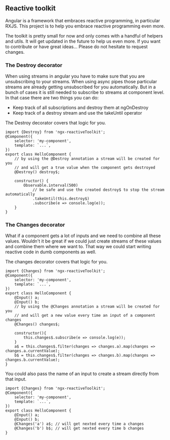 ## Reactive toolkit

Angular is a framework that embraces reactive programming, in particular RXJS.
This project is to help you embrace reactive programming even more.

The toolkit is pretty small for now and only comes with a handful of helpers and utils.
It will get updated in the future to help us even more. If you want to contribute or have great ideas...
Please do not hesitate to request changes.

### The Destroy decorator

When using streams in angular you have to make sure that you are unsubscribing to your streams.
When using async pipes those particular streams are already getting unsubscribed for you automatically.
But in a bunch of cases it is still needed to subscribe to streams at component level.
In that case there are two things you can do:
- Keep track of all subscriptions and destroy them at ngOnDestroy
- Keep track of a destroy stream and use the takeUntil operator

The Destroy decorator covers that logic for you.

```
import {Destroy} from 'ngx-reactiveToolkit';
@Component({
    selector: 'my-component',
    template: `...`,
})
export class HelloComponent {
    // by using the @Destroy annotation a stream will be created for you
    // and will get a true value when the component gets destroyed
    @Destroy() destroy$;

    constructor() {
        Observable.interval(500)
            // be safe and use the created destroy$ to stop the stream automatically
            .takeUntil(this.destroy$)
            .subscribe(e => console.log(e));
    }
}
```

### The Changes decorator

What if a component gets a lot of inputs and we need to combine all these values. Wouldn't it be great if we
could just create streams of these values and combine them where we want to. That way we could start writing
reactive code in dumb components as well.

The changes decorator covers that logic for you.

```
import {Changes} from 'ngx-reactiveToolkit';
@Component({
    selector: 'my-component',
    template: `...`,
})
export class HelloComponent {
    @Input() a;
    @Input() b;
    // by using the @Changes annotation a stream will be created for you
    // and will get a new value every time an input of a component changes
    @Changes() changes$;

    constructor(){
        this.changes$.subscribe(e => console.log(e));
    }
    a$ = this.changes$.filter(changes => changes.a).map(changes => changes.a.currentValue);
    b$ = this.changes$.filter(changes => changes.b).map(changes => changes.b.currentValue);
}
```

You could also pass the name of an input to create a stream directly from that input.
```
import {Changes} from 'ngx-reactiveToolkit';
@Component({
    selector: 'my-component',
    template: `...`,
})
export class HelloComponent {
    @Input() a;
    @Input() b;
    @Changes('a') a$; // will get nexted every time a changes
    @Changes('b') b$; // will get nexted every time b changes
}
```
